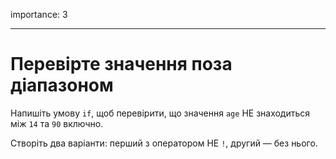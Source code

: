 importance: 3

---

# Перевірте значення поза діапазоном

Напишіть умову `if`, щоб перевірити, що значення `age` НЕ знаходиться між `14` та `90` включно.

Створіть два варіанти: перший з оператором НЕ `!`, другий — без нього.

